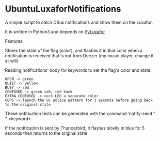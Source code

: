 # UbuntuLuxaforNotifications
A simple script to catch DBus notifications and show them on the Luxafor.

It is written in Python3 and depends on [PyLuxafor](https://pyluxafor.readthedocs.io/en/latest/index.html)

Features:

Stores the state of the flag (color), and flashes it in that color when a notification is received that is not from Deezer (my music player, change it at will)

Reading notifications' body for keywords to set the flag's color and state:

    OPEN -> green
    QUIET -> yellow
    BUSY -> red
    CONFUSED -> green tab, red back
    EXTRA_CONFUSED -> each LED a separate color
    COPS -> launch the US police pattern for 3 seconds before going back to the original state
    
  These notification tests can be generated with the command 'notify-send " " \<keyword\>
  
  If the notification is sent by Thunderbird, it flashes slowly in blue for 5 seconds then returns to the original state
  
